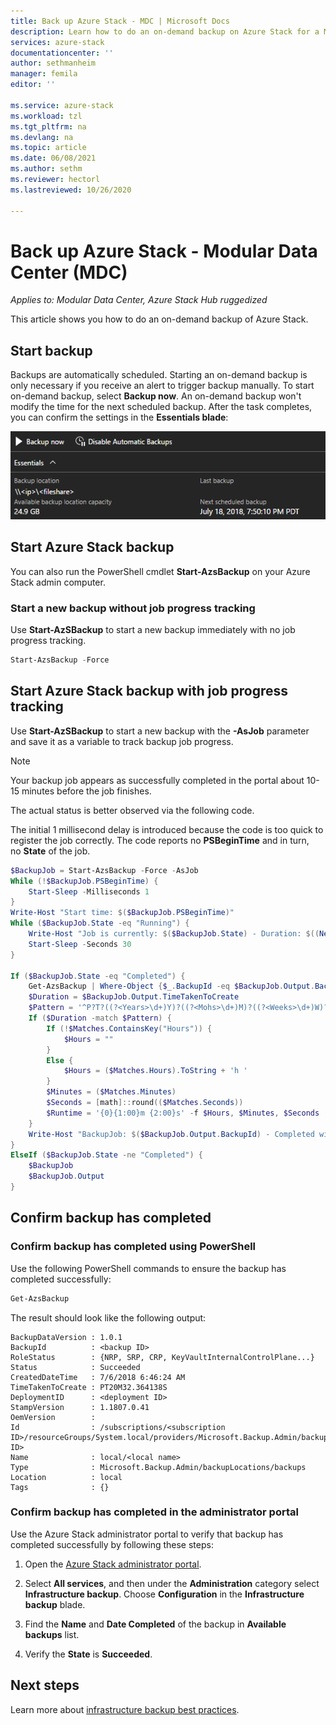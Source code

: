 ```yaml
---
title: Back up Azure Stack - MDC | Microsoft Docs
description: Learn how to do an on-demand backup on Azure Stack for a Modular Data Center (MDC).
services: azure-stack
documentationcenter: ''
author: sethmanheim
manager: femila
editor: ''

ms.service: azure-stack
ms.workload: tzl
ms.tgt_pltfrm: na
ms.devlang: na
ms.topic: article
ms.date: 06/08/2021
ms.author: sethm
ms.reviewer: hectorl
ms.lastreviewed: 10/26/2020

---
```


# Back up Azure Stack - Modular Data Center (MDC)

*Applies to: Modular Data Center, Azure Stack Hub ruggedized*

This article shows you how to do an on-demand backup of Azure Stack.

## Start backup

Backups are automatically scheduled. Starting an on-demand backup is only necessary if you receive an alert to trigger backup manually. To start on-demand backup, select **Backup now**. An on-demand backup won't modify the time for the next scheduled backup. After the task completes, you can confirm the settings in the **Essentials blade**:

![Backup settings](media/azure-stack-backup-back-up-azure-stack-tzl/on-demand-backup.png)

## Start Azure Stack backup

You can also run the PowerShell cmdlet **Start-AzsBackup** on your Azure Stack admin computer.

### Start a new backup without job progress tracking

Use **Start-AzSBackup** to start a new backup immediately with no job progress tracking.

```powershell
Start-AzsBackup -Force
```

## Start Azure Stack backup with job progress tracking

Use **Start-AzSBackup** to start a new backup with the **-AsJob** parameter and save it as a variable to track backup job progress.

> [!NOTE]
> Your backup job appears as successfully completed in the portal about 10-15 minutes before the job finishes.
>
> The actual status is better observed via the following code.

The initial 1 millisecond delay is introduced because the code is too quick to register the job correctly. The code reports no **PSBeginTime** and in turn, no **State** of the job.

```powershell
$BackupJob = Start-AzsBackup -Force -AsJob
While (!$BackupJob.PSBeginTime) {
    Start-Sleep -Milliseconds 1
}
Write-Host "Start time: $($BackupJob.PSBeginTime)"
While ($BackupJob.State -eq "Running") {
    Write-Host "Job is currently: $($BackupJob.State) - Duration: $((New-TimeSpan -Start ($BackupJob.PSBeginTime) -End (Get-Date)).ToString().Split(".")[0])"
    Start-Sleep -Seconds 30
}

If ($BackupJob.State -eq "Completed") {
    Get-AzsBackup | Where-Object {$_.BackupId -eq $BackupJob.Output.BackupId}
    $Duration = $BackupJob.Output.TimeTakenToCreate
    $Pattern = '^P?T?((?<Years>\d+)Y)?((?<Mohs>\d+)M)?((?<Weeks>\d+)W)?((?<Days>\d+)D)?(T((?<Hours>\d+)H)?((?<Minutes>\d+)M)?((?<Seconds>\d*(\.)?\d*)S)?)$'
    If ($Duration -match $Pattern) {
        If (!$Matches.ContainsKey("Hours")) {
            $Hours = ""
        } 
        Else {
            $Hours = ($Matches.Hours).ToString + 'h '
        }
        $Minutes = ($Matches.Minutes)
        $Seconds = [math]::round(($Matches.Seconds))
        $Runtime = '{0}{1:00}m {2:00}s' -f $Hours, $Minutes, $Seconds
    }
    Write-Host "BackupJob: $($BackupJob.Output.BackupId) - Completed with Status: $($BackupJob.Output.Status) - It took: $($Runtime) to run" -ForegroundColor Green
}
ElseIf ($BackupJob.State -ne "Completed") {
    $BackupJob
    $BackupJob.Output
}
```

## Confirm backup has completed

### Confirm backup has completed using PowerShell

Use the following PowerShell commands to ensure the backup has completed successfully:

```powershell
Get-AzsBackup
```

The result should look like the following output:

```shell
BackupDataVersion : 1.0.1
BackupId          : <backup ID>
RoleStatus        : {NRP, SRP, CRP, KeyVaultInternalControlPlane...}
Status            : Succeeded
CreatedDateTime   : 7/6/2018 6:46:24 AM
TimeTakenToCreate : PT20M32.364138S
DeploymentID      : <deployment ID>
StampVersion      : 1.1807.0.41
OemVersion        : 
Id                : /subscriptions/<subscription ID>/resourceGroups/System.local/providers/Microsoft.Backup.Admin/backupLocations/local/backups/<backup ID>
Name              : local/<local name>
Type              : Microsoft.Backup.Admin/backupLocations/backups
Location          : local
Tags              : {}
```

### Confirm backup has completed in the administrator portal

Use the Azure Stack administrator portal to verify that backup has completed successfully by following these steps:

1. Open the [Azure Stack administrator portal](../../operator/azure-stack-manage-portals.md).

2. Select **All services**, and then under the **Administration** category select **Infrastructure backup**. Choose **Configuration** in the **Infrastructure backup** blade.

3. Find the **Name** and **Date Completed** of the backup in **Available backups** list.

4. Verify the **State** is **Succeeded**.

## Next steps

Learn more about [infrastructure backup best practices](azure-stack-backup-best-practices-tzl.md).
